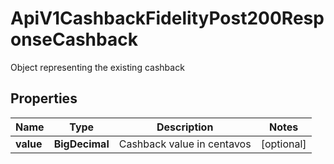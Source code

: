 

# ApiV1CashbackFidelityPost200ResponseCashback

Object representing the existing cashback

## Properties

| Name | Type | Description | Notes |
|------------ | ------------- | ------------- | -------------|
|**value** | **BigDecimal** | Cashback value in centavos |  [optional] |



